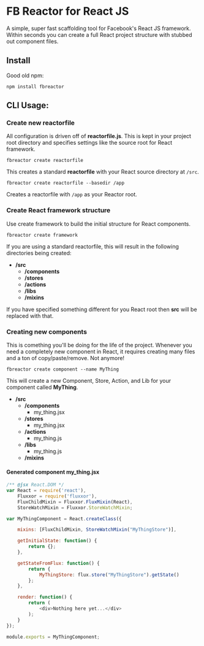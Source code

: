 # FB Reactor for React JS
A simple, super fast scaffolding tool for Facebook's React JS framework. Within seconds you can create a full
React project structure with stubbed out component files.

## Install
Good old npm:

`npm install fbreactor`

## CLI Usage:

### Create new reactorfile
All configuration is driven off of __reactorfile.js__. This is kept in your project root directory and
specifies settings like the source root for React framework.

`fbreactor create reactorfile`

This creates a standard __reactorfile__ with your React source directory at `/src`.

`fbreactor create reactorfile --basedir /app`

Creates a reactorfile with `/app` as your Reactor root.

### Create React framework structure
Use create framework to build the initial structure for React components.

`fbreactor create framework`

If you are using a standard reactorfile, this will result in the following directories being created:

* __/src__
    * __/components__
    * __/stores__
    * __/actions__
    * __/libs__
    * __/mixins__

If you have specified something different for you React root then __src__ will be replaced with that.

### Creating new components
This is comething you'll be doing for the life of the project. Whenever you need a completely new
component in React, it requires creating many files and a ton of copy/paste/remove. Not anymore!

`fbreactor create component --name MyThing`

This will create a new Component, Store, Action, and Lib for your component called __MyThing__.

* __/src__
    * __/components__
        * my_thing.jsx
    * __/stores__
        * my_thing.jsx
    * __/actions__
        * my_thing.js
    * __/libs__
        * my_thing.js
    * __/mixins__

#### Generated component my_thing.jsx

```javascript
/** @jsx React.DOM */
var React = require('react'),
    Fluxxor = require('fluxxor'),
    FluxChildMixin = Fluxxor.FluxMixin(React),
    StoreWatchMixin = Fluxxor.StoreWatchMixin;

var MyThingComponent = React.createClass({

    mixins: [FluxChildMixin, StoreWatchMixin("MyThingStore")],

    getInitialState: function() {
        return {};
    },

    getStateFromFlux: function() {
        return {
            MyThingStore: flux.store("MyThingStore").getState()
        };
    },

    render: function() {
        return (
            <div>Nothing here yet...</div>
        );
    }
});

module.exports = MyThingComponent;

```


